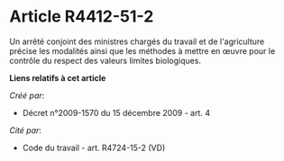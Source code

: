 # Article R4412-51-2

Un arrêté conjoint des ministres chargés du travail et de l'agriculture précise les modalités ainsi que les méthodes à mettre
en œuvre pour le contrôle du respect des valeurs limites biologiques.

**Liens relatifs à cet article**

_Créé par_:

  - Décret n°2009-1570 du 15 décembre 2009 - art. 4

_Cité par_:

  - Code du travail - art. R4724-15-2 (VD)
